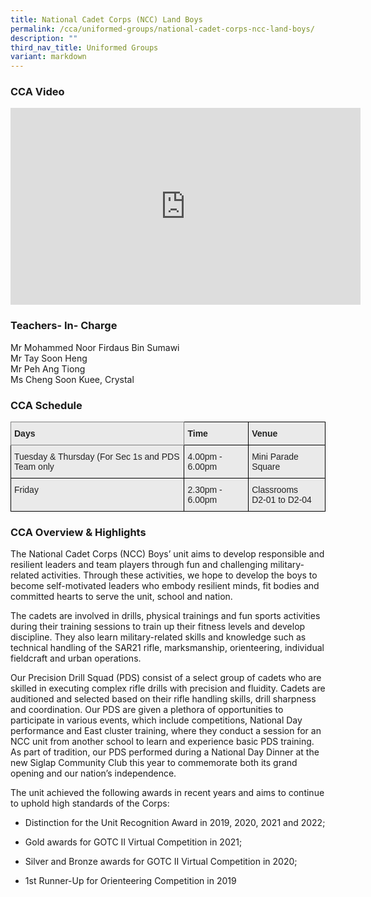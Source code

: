 ```yaml
---
title: National Cadet Corps (NCC) Land Boys
permalink: /cca/uniformed-groups/national-cadet-corps-ncc-land-boys/
description: ""
third_nav_title: Uniformed Groups
variant: markdown
---
```

### CCA Video

<div class="bp-youtube">

<iframe width="560" height="315" src="https://www.youtube.com/embed/IZK2WPvJatQ" title="YouTube video player" frameborder="0" allow="accelerometer; autoplay; clipboard-write; encrypted-media; gyroscope; picture-in-picture" allowfullscreen=""></iframe>

</div>

### Teachers- In- Charge

Mr Mohammed Noor Firdaus Bin Sumawi <br>
Mr Tay Soon Heng <br>
Mr Peh Ang Tiong <br>
Ms Cheng Soon Kuee, Crystal

### CCA Schedule

<style type="text/css">
.tg  {border-collapse:collapse;border-spacing:0;}
.tg td{border-color:black;border-style:solid;border-width:1px;font-family:Arial, sans-serif;font-size:14px;
  overflow:hidden;padding:10px 5px;word-break:normal;}
.tg th{border-color:black;border-style:solid;border-width:1px;font-family:Arial, sans-serif;font-size:14px;
  font-weight:normal;overflow:hidden;padding:10px 5px;word-break:normal;}
.tg .tg-y7qa{background-color:#EAEAEA;color:#222;text-align:left;vertical-align:top}
.tg .tg-z5wu{background-color:#EAEAEA;border-color:inherit;color:#222;font-weight:bold;text-align:left;vertical-align:top}
.tg .tg-rj1p{background-color:#EAEAEA;color:#222;font-weight:bold;text-align:left;vertical-align:top}
</style>
<table class="tg">
<thead>
  <tr>
    <th class="tg-z5wu">Days</th>
    <th class="tg-rj1p">Time</th>
    <th class="tg-rj1p">Venue</th>
  </tr>
</thead>
<tbody>
  <tr>
    <td class="tg-y7qa">Tuesday &amp; Thursday (For Sec 1s and PDS Team only</td>
    <td class="tg-y7qa">4.00pm - 6.00pm</td>
    <td class="tg-y7qa">Mini Parade Square</td>
  </tr>
	  <tr>
    <td class="tg-y7qa">Friday</td>
    <td class="tg-y7qa">2.30pm - 6.00pm</td>
    <td class="tg-y7qa">Classrooms <br> D2-01 to D2-04</td>
  </tr>
</tbody>
</table>

### CCA Overview &amp; Highlights


The National Cadet Corps (NCC) Boys’ unit aims to develop responsible and resilient leaders and team players through fun and challenging military-related activities. Through these activities, we hope to develop the boys to become self-motivated leaders who embody resilient minds, fit bodies and committed hearts to serve the unit, school and nation.

The cadets are involved in drills, physical trainings and fun sports activities during their training sessions to train up their fitness levels and develop discipline. They also learn military-related skills and knowledge such as technical handling of the SAR21 rifle, marksmanship, orienteering, individual fieldcraft and urban operations.

Our Precision Drill Squad (PDS) consist of a select group of cadets who are skilled in executing complex rifle drills with precision and fluidity. Cadets are auditioned and selected based on their rifle handling skills, drill sharpness and coordination. Our PDS are given a plethora of opportunities to participate in various events, which include competitions, National Day performance and East cluster training, where they conduct a session for an NCC unit from another school to learn and experience basic PDS training. As part of tradition, our PDS performed during a National Day Dinner at the new Siglap Community Club this year to commemorate both its grand opening and our nation’s independence.

The unit achieved the following awards in recent years and aims to continue to uphold high standards of the Corps:

*   Distinction for the Unit Recognition Award in 2019, 2020, 2021 and 2022;
    
*   Gold awards for GOTC II Virtual Competition in 2021;
    
*   Silver and Bronze awards for GOTC II Virtual Competition in 2020;
    
*   1st Runner-Up for Orienteering Competition in 2019
    
